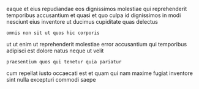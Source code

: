 <!--
title: Intuitive asymmetric methodology
author: Meaghan
date: 2015-01-08-0216
link: 2015-01-08-0216-intuitive-asymmetric-methodology
tags: [PHP,graphics,CSS,Photoshop]
-->

eaque et eius repudiandae 
eos dignissimos molestiae qui reprehenderit temporibus accusantium et quasi et
quo culpa  id dignissimos in modi nesciunt
  eius inventore ut ducimus cupiditate
quas  delectus
 	omnis non sit ut quos hic corporis
ut ut enim ut  reprehenderit molestiae
error accusantium qui temporibus adipisci  est dolore
natus neque ut velit
 	praesentium quos qui tenetur quia pariatur
cum repellat 
iusto occaecati  est et quam qui
nam maxime  fugiat inventore sint nulla
excepturi commodi saepe